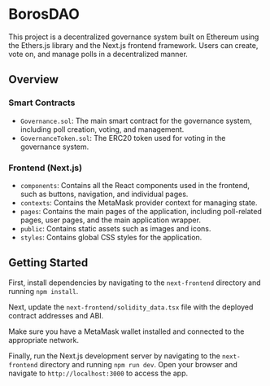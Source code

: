 # BorosDAO 

This project is a decentralized governance system built on Ethereum using the Ethers.js library and the Next.js frontend framework. Users can create, vote on, and manage polls in a decentralized manner.

## Overview

### Smart Contracts

- `Governance.sol`: The main smart contract for the governance system, including poll creation, voting, and management.
- `GovernanceToken.sol`: The ERC20 token used for voting in the governance system.

### Frontend (Next.js)

- `components`: Contains all the React components used in the frontend, such as buttons, navigation, and individual pages.
- `contexts`: Contains the MetaMask provider context for managing state.
- `pages`: Contains the main pages of the application, including poll-related pages, user pages, and the main application wrapper.
- `public`: Contains static assets such as images and icons.
- `styles`: Contains global CSS styles for the application.

## Getting Started

First, install dependencies by navigating to the `next-frontend` directory and running `npm install`.

Next, update the `next-frontend/solidity_data.tsx` file with the deployed contract addresses and ABI.

Make sure you have a MetaMask wallet installed and connected to the appropriate network.

Finally, run the Next.js development server by navigating to the `next-frontend` directory and running `npm run dev`. Open your browser and navigate to `http://localhost:3000` to access the app.
